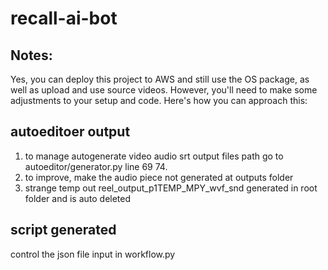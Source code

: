 
# recall-ai-bot

## Notes:

Yes, you can deploy this project to AWS and still use the OS package, as well as upload and use source videos. However, you'll need to make some adjustments to your setup and code. Here's how you can approach this:


## autoeditoer output
1. to manage autogenerate video audio srt output files path go to autoeditor/generator.py line 69 74.
2. to improve, make the audio piece not generated at outputs folder
3. strange temp out reel_output_p1TEMP_MPY_wvf_snd generated in root folder and is auto deleted

## script generated
control the json file input in workflow.py
